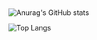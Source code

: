 # 

![Anurag's GitHub stats](https://github-readme-stats.vercel.app/api?username=choikim0108&show_icons=true&theme=dracula)

![Top Langs](https://github-readme-stats.vercel.app/api/top-langs/?username=choikim&layout=compact&theme=dracula)
